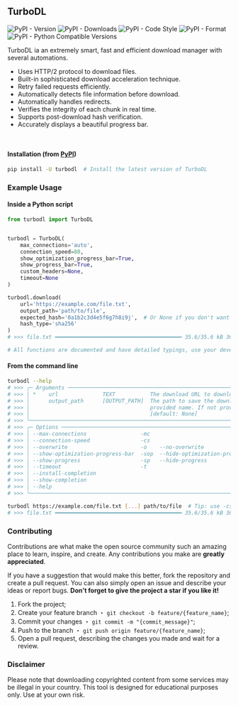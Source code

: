 ## TurboDL

![PyPI - Version](https://img.shields.io/pypi/v/turbodl?style=flat&logo=pypi&logoColor=blue&color=blue&link=https://pypi.org/project/turbodl)
![PyPI - Downloads](https://img.shields.io/pypi/dm/turbodl?style=flat&logo=pypi&logoColor=blue&color=blue&link=https://pypi.org/project/turbodl)
![PyPI - Code Style](https://img.shields.io/badge/code%20style-ruff-blue?style=flat&logo=ruff&logoColor=blue&color=blue&link=https://github.com/astral-sh/ruff)
![PyPI - Format](https://img.shields.io/pypi/format/turbodl?style=flat&logo=pypi&logoColor=blue&color=blue&link=https://pypi.org/project/turbodl)
![PyPI - Python Compatible Versions](https://img.shields.io/pypi/pyversions/turbodl?style=flat&logo=python&logoColor=blue&color=blue&link=https://pypi.org/project/turbodl)

TurboDL ia an extremely smart, fast and efficient download manager with several automations.

- Uses HTTP/2 protocol to download files.
- Built-in sophisticated download acceleration technique.
- Retry failed requests efficiently.
- Automatically detects file information before download.
- Automatically handles redirects.
- Verifies the integrity of each chunk in real time.
- Supports post-download hash verification.
- Accurately displays a beautiful progress bar.

<br>

#### Installation (from [PyPI](https://pypi.org/project/turbodl))

```bash
pip install -U turbodl  # Install the latest version of TurboDL
```

### Example Usage

#### Inside a Python script

```python
from turbodl import TurboDL


turbodl = TurboDL(
    max_connections='auto',
    connection_speed=80,
    show_optimization_progress_bar=True,
    show_progress_bar=True,
    custom_headers=None,
    timeout=None
)

turbodl.download(
    url='https://example.com/file.txt',
    output_path='path/to/file',
    expected_hash='0a1b2c3d4e5f6g7h8i9j',  # Or None if you don't want to check the hash
    hash_type='sha256'
)
# >>> file.txt ━━━━━━━━━━━━━━━━━━━━━━━━━━━━━━━━━━━━━━━━ 35.6/35.6 kB 36.2 MB/s 0:00:00 100%

# All functions are documented and have detailed typings, use your development IDE to learn more.

```

#### From the command line

```bash
turbodl --help
# >>> ╭─ Arguments ──────────────────────────────────────────────────────────────────────────────────────────────────────────────────────────────────────────────────────────────────────────────────────────────────────────────────╮
# >>> │ *    url              TEXT           The download URL to download the file from. [default: None] [required]                                                                                                                  │
# >>> │      output_path      [OUTPUT_PATH]  The path to save the downloaded file to. If the path is a directory, the file name will be generated from the server response. If the path is a file, the file will be saved with the   │
# >>> │                                      provided name. If not provided, the file will be saved to the current working directory. (default: Path.cwd())                                                                          │
# >>> │                                      [default: None]                                                                                                                                                                         │
# >>> ╰──────────────────────────────────────────────────────────────────────────────────────────────────────────────────────────────────────────────────────────────────────────────────────────────────────────────────────────────╯
# >>> ╭─ Options ────────────────────────────────────────────────────────────────────────────────────────────────────────────────────────────────────────────────────────────────────────────────────────────────────────────────────╮
# >>> │ --max-connections                 -mc                                           INTEGER  The maximum number of connections to use for downloading the file (default: 'auto'). [default: None]                                │
# >>> │ --connection-speed                -cs                                           FLOAT    Your connection speed in Mbps (default: 80). [default: None]                                                                        │
# >>> │ --overwrite                       -o    --no-overwrite                    -no            Overwrite the file if it already exists. Otherwise, a "_1", "_2", etc. suffix will be added. [default: overwrite]                   │
# >>> │ --show-optimization-progress-bar  -sop  --hide-optimization-progress-bar  -hop           Show or hide the initial optimization progress bar. [default: show-optimization-progress-bar]                                       │
# >>> │ --show-progress                   -sp   --hide-progress                   -hp            Show or hide the download progress bar. [default: show-progress]                                                                    │
# >>> │ --timeout                         -t                                            INTEGER  Timeout in seconds for the download process. Or None for no timeout. [default: None]                                                │
# >>> │ --install-completion                                                                     Install completion for the current shell.                                                                                           │
# >>> │ --show-completion                                                                        Show completion for the current shell, to copy it or customize the installation.                                                    │
# >>> │ --help                                                                                   Show this message and exit.                                                                                                         │
# >>> ╰──────────────────────────────────────────────────────────────────────────────────────────────────────────────────────────────────────────────────────────────────────────────────────────────────────────────────────────────╯

turbodl https://example.com/file.txt [...] path/to/file  # Tip: use -cs argument to set your connection speed and accelerate the download
# >>> file.txt ━━━━━━━━━━━━━━━━━━━━━━━━━━━━━━━━━━━━━━━━ 35.6/35.6 kB 36.2 MB/s 0:00:00 100%
```

### Contributing

Contributions are what make the open source community such an amazing place to learn, inspire, and create. Any contributions you make are **greatly appreciated**.

If you have a suggestion that would make this better, fork the repository and create a pull request. You can also simply open an issue and describe your ideas or report bugs. **Don't forget to give the project a star if you like it!**

1. Fork the project;
2. Create your feature branch ・ `git checkout -b feature/{feature_name}`;
3. Commit your changes ・ `git commit -m "{commit_message}"`;
4. Push to the branch ・ `git push origin feature/{feature_name}`;
5. Open a pull request, describing the changes you made and wait for a review.

### Disclaimer

Please note that downloading copyrighted content from some services may be illegal in your country. This tool is designed for educational purposes only. Use at your own risk.
